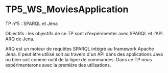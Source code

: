 # TP5_WS_MoviesApplication

TP n°5 : SPARQL et Jena  

Objectifs : les objectifs de ce TP sont d'expérimenter avec SPARQL et l'API ARQ de Jena. 

ARQ est un moteur de requêtes SPARQL intégré au framework Apache Jena. Il peut être utilisé soit au travers d'un API dans des applications Java ou bien soit comme outil de la ligne de commandes. Dans ce TP nous expérimenterons avec la première des utilisations.
